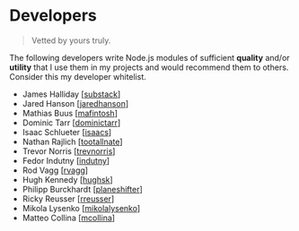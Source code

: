 # Developers

> Vetted by yours truly.

The following developers write Node.js modules of sufficient __quality__ and/or __utility__ that I use them in my projects and would recommend them to others. Consider this my developer whitelist.

*   James Halliday [[substack](https://github.com/substack)]
*   Jared Hanson [[jaredhanson](https://github.com/jaredhanson)]
*   Mathias Buus [[mafintosh](https://github.com/mafintosh)]
*   Dominic Tarr [[dominictarr](https://github.com/dominictarr)]
*   Isaac Schlueter [[isaacs](https://github.com/isaacs)]
*   Nathan Rajlich [[tootallnate](https://github.com/TooTallNate)]
*   Trevor Norris [[trevnorris](https://github.com/trevnorris)]
*   Fedor Indutny [[indutny](https://github.com/indutny)]
*   Rod Vagg [[rvagg](https://github.com/rvagg)]
*   Hugh Kennedy [[hughsk](https://github.com/hughsk/)]
*   Philipp Burckhardt [[planeshifter](https://github.com/Planeshifter)]
*   Ricky Reusser [[rreusser](https://github.com/rreusser)]
*   Mikola Lysenko [[mikolalysenko](https://github.com/mikolalysenko)]
*   Matteo Collina [[mcollina](https://github.com/mcollina)]
